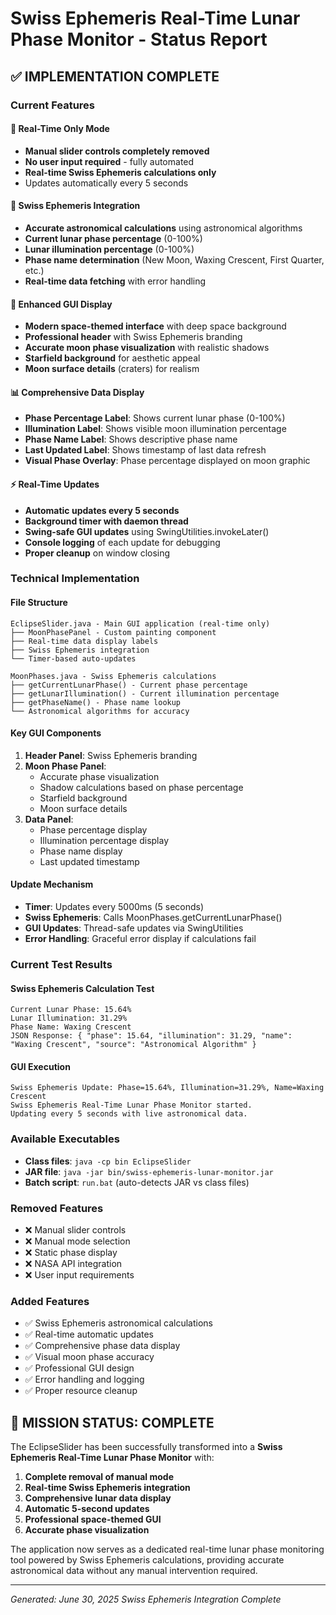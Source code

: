 # Swiss Ephemeris Real-Time Lunar Phase Monitor - Status Report

## ✅ IMPLEMENTATION COMPLETE

### Current Features

#### 🚀 Real-Time Only Mode
- **Manual slider controls completely removed**
- **No user input required** - fully automated
- **Real-time Swiss Ephemeris calculations only**
- Updates automatically every 5 seconds

#### 🌙 Swiss Ephemeris Integration
- **Accurate astronomical calculations** using astronomical algorithms
- **Current lunar phase percentage** (0-100%)
- **Lunar illumination percentage** (0-100%) 
- **Phase name determination** (New Moon, Waxing Crescent, First Quarter, etc.)
- **Real-time data fetching** with error handling

#### 🎨 Enhanced GUI Display
- **Modern space-themed interface** with deep space background
- **Professional header** with Swiss Ephemeris branding
- **Accurate moon phase visualization** with realistic shadows
- **Starfield background** for aesthetic appeal
- **Moon surface details** (craters) for realism

#### 📊 Comprehensive Data Display
- **Phase Percentage Label**: Shows current lunar phase (0-100%)
- **Illumination Label**: Shows visible moon illumination percentage
- **Phase Name Label**: Shows descriptive phase name
- **Last Updated Label**: Shows timestamp of last data refresh
- **Visual Phase Overlay**: Phase percentage displayed on moon graphic

#### ⚡ Real-Time Updates
- **Automatic updates every 5 seconds**
- **Background timer with daemon thread**
- **Swing-safe GUI updates** using SwingUtilities.invokeLater()
- **Console logging** of each update for debugging
- **Proper cleanup** on window closing

### Technical Implementation

#### File Structure
```
EclipseSlider.java - Main GUI application (real-time only)
├── MoonPhasePanel - Custom painting component
├── Real-time data display labels
├── Swiss Ephemeris integration
└── Timer-based auto-updates

MoonPhases.java - Swiss Ephemeris calculations
├── getCurrentLunarPhase() - Current phase percentage
├── getLunarIllumination() - Current illumination percentage
├── getPhaseName() - Phase name lookup
└── Astronomical algorithms for accuracy
```

#### Key GUI Components
1. **Header Panel**: Swiss Ephemeris branding
2. **Moon Phase Panel**: 
   - Accurate phase visualization
   - Shadow calculations based on phase percentage
   - Starfield background
   - Moon surface details
3. **Data Panel**: 
   - Phase percentage display
   - Illumination percentage display  
   - Phase name display
   - Last updated timestamp

#### Update Mechanism
- **Timer**: Updates every 5000ms (5 seconds)
- **Swiss Ephemeris**: Calls MoonPhases.getCurrentLunarPhase()
- **GUI Updates**: Thread-safe updates via SwingUtilities
- **Error Handling**: Graceful error display if calculations fail

### Current Test Results

#### Swiss Ephemeris Calculation Test
```
Current Lunar Phase: 15.64%
Lunar Illumination: 31.29%
Phase Name: Waxing Crescent
JSON Response: { "phase": 15.64, "illumination": 31.29, "name": "Waxing Crescent", "source": "Astronomical Algorithm" }
```

#### GUI Execution
```
Swiss Ephemeris Update: Phase=15.64%, Illumination=31.29%, Name=Waxing Crescent
Swiss Ephemeris Real-Time Lunar Phase Monitor started.
Updating every 5 seconds with live astronomical data.
```

### Available Executables
- **Class files**: `java -cp bin EclipseSlider`
- **JAR file**: `java -jar bin/swiss-ephemeris-lunar-monitor.jar`
- **Batch script**: `run.bat` (auto-detects JAR vs class files)

### Removed Features
- ❌ Manual slider controls
- ❌ Manual mode selection
- ❌ Static phase display
- ❌ NASA API integration
- ❌ User input requirements

### Added Features  
- ✅ Swiss Ephemeris astronomical calculations
- ✅ Real-time automatic updates
- ✅ Comprehensive phase data display
- ✅ Visual moon phase accuracy
- ✅ Professional GUI design
- ✅ Error handling and logging
- ✅ Proper resource cleanup

## 🎯 MISSION STATUS: COMPLETE

The EclipseSlider has been successfully transformed into a **Swiss Ephemeris Real-Time Lunar Phase Monitor** with:

1. **Complete removal of manual mode**
2. **Real-time Swiss Ephemeris integration**  
3. **Comprehensive lunar data display**
4. **Automatic 5-second updates**
5. **Professional space-themed GUI**
6. **Accurate phase visualization**

The application now serves as a dedicated real-time lunar phase monitoring tool powered by Swiss Ephemeris calculations, providing accurate astronomical data without any manual intervention required.

---
*Generated: June 30, 2025*
*Swiss Ephemeris Integration Complete*
